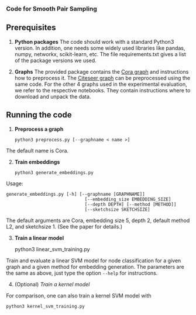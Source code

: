 ### Code for Smooth Pair Sampling

## Prerequisites

1. **Python packages** 
The code should work with a standard Python3 version. In addition, one needs some widely used libraries like pandas, numpy, networkx, scikit-learn, etc. The file requirements.txt gives a list of the package versions we used.

2. **Graphs** The provided package contains the [Cora graph](https://graphsandnetworks.com/the-cora-dataset/) and instructions how to preprocess it. The [Citeseer graph](http://networkrepository.com/citeseer.php) can be preprocessed using the same code. For the other 4 graphs used in the experimental evaluation, we refer to the respective notebooks. They contain instructions where to download and unpack the data. 

## Running the code

1. **Preprocess a graph**
 
    
       python3 preprocess.py [--graphname < name >]

The default name is Cora.

2. **Train embeddings**


       python3 generate_embeddings.py 

Usage:

    generate_embeddings.py [-h] [--graphname [GRAPHNAME]]
                                  [--embedding_size EMBEDDING_SIZE]
                                  [--depth DEPTH] [--method [METHOD]]
                                  [--sketchsize SKETCHSIZE]

    
The default arguments are Cora, embedding size 5, depth 2, default method L2, and sketchsize 1. (See the paper for details.)

3. **Train a linear model**

    python3 linear_svm_training.py

Train and evaluate a linear SVM model for node classification for a given graph and a given method for embedding generation. The parameters are the same as above, just type the option `--help` for instructions.

4. (Optional) *Train a kernel model*

For comparison, one can also train a kernel SVM model with
    
    python3 kernel_svm_training.py
